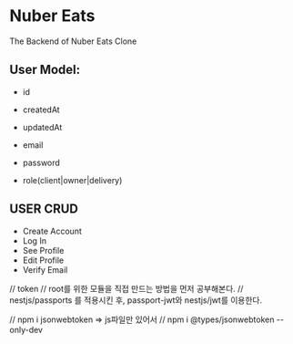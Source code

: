# Nuber Eats

The Backend of Nuber Eats Clone

## User Model:

- id
- createdAt
- updatedAt

- email
- password
- role(client|owner|delivery)

## USER CRUD

- Create Account
- Log In
- See Profile
- Edit Profile
- Verify Email

// token
// root를 위한 모듈을 직접 만드는 방법을 먼저 공부해본다.
// nestjs/passports 를 적용시킨 후, passport-jwt와 nestjs/jwt를 이용한다.

// npm i jsonwebtoken => js파일만 있어서
// npm i @types/jsonwebtoken --only-dev

